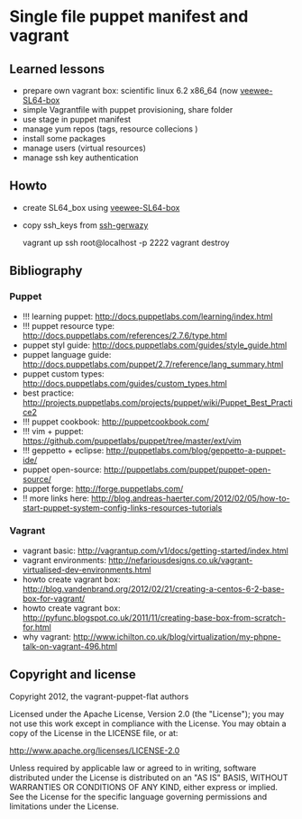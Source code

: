 # Single file puppet manifest and vagrant


## Learned lessons

 - prepare own vagrant box: scientific linux 6.2 x86_64 (now [veewee-SL64-box](https://github.com/wilas/veewee-SL64-box)
 - simple Vagrantfile with puppet provisioning, share folder
 - use stage in puppet manifest
 - manage yum repos (tags, resource collecions )
 - install some packages
 - manage users (virtual resources)
 - manage ssh key authentication

## Howto

 - create SL64_box using [veewee-SL64-box](https://github.com/wilas/veewee-SL64-box)
 - copy ssh_keys from [ssh-gerwazy](https://github.com/wilas/ssh-gerwazy)

    vagrant up
    ssh root@localhost -p 2222
    vagrant destroy

## Bibliography

### Puppet

 - !!! learning puppet: http://docs.puppetlabs.com/learning/index.html
 - !!! puppet resource type: http://docs.puppetlabs.com/references/2.7.6/type.html
 - puppet styl guide: http://docs.puppetlabs.com/guides/style_guide.html
 - puppet language guide: http://docs.puppetlabs.com/puppet/2.7/reference/lang_summary.html
 - puppet custom types: http://docs.puppetlabs.com/guides/custom_types.html
 - best practice: http://projects.puppetlabs.com/projects/puppet/wiki/Puppet_Best_Practice2
 - !!! puppet cookbook: http://puppetcookbook.com/
 - !!! vim + puppet: https://github.com/puppetlabs/puppet/tree/master/ext/vim
 - !!! geppetto + eclipse: http://puppetlabs.com/blog/geppetto-a-puppet-ide/
 - puppet open-source: http://puppetlabs.com/puppet/puppet-open-source/
 - puppet forge: http://forge.puppetlabs.com/
 - !! more links here: http://blog.andreas-haerter.com/2012/02/05/how-to-start-puppet-system-config-links-resources-tutorials

### Vagrant

 - vagrant basic: http://vagrantup.com/v1/docs/getting-started/index.html
 - vagrant environments: http://nefariousdesigns.co.uk/vagrant-virtualised-dev-environments.html
 - howto create vagrant box: http://blog.vandenbrand.org/2012/02/21/creating-a-centos-6-2-base-box-for-vagrant/
 - howto create vagrant box: http://pyfunc.blogspot.co.uk/2011/11/creating-base-box-from-scratch-for.html
 - why vagrant: http://www.ichilton.co.uk/blog/virtualization/my-phpne-talk-on-vagrant-496.html

## Copyright and license

Copyright 2012, the vagrant-puppet-flat authors

Licensed under the Apache License, Version 2.0 (the "License");
you may not use this work except in compliance with the License.
You may obtain a copy of the License in the LICENSE file, or at:

   http://www.apache.org/licenses/LICENSE-2.0

Unless required by applicable law or agreed to in writing, software
distributed under the License is distributed on an "AS IS" BASIS,
WITHOUT WARRANTIES OR CONDITIONS OF ANY KIND, either express or implied.
See the License for the specific language governing permissions and
limitations under the License.

